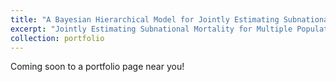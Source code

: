 ```yaml
---
title: "A Bayesian Hierarchical Model for Jointly Estimating Subnational Mortality for Mutliple Populations"
excerpt: "Jointly Estimating Subnational Mortality for Multiple Populations."
collection: portfolio
---
```


Coming soon to a portfolio page near you!

